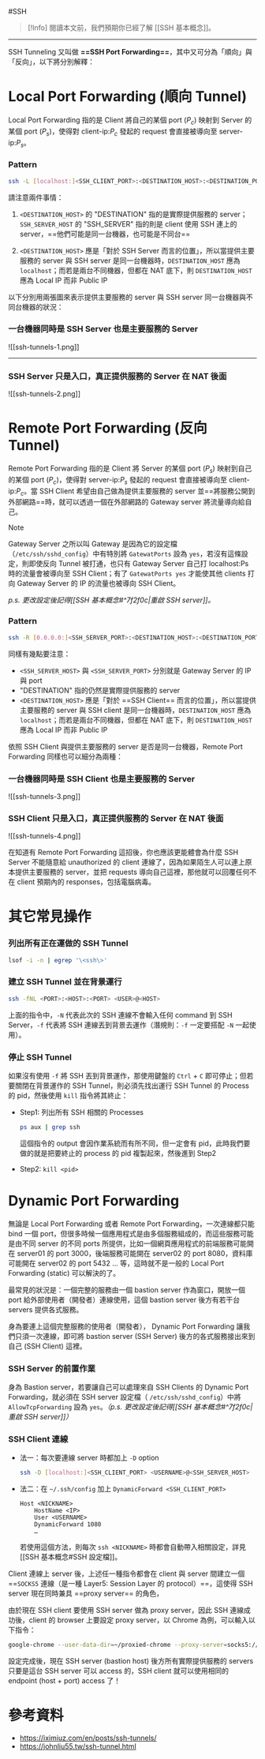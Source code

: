 #SSH

> [!Info]
> 閱讀本文前，我們預期你已經了解 [[SSH 基本概念]]。

---

SSH Tunneling 又叫做 **==SSH Port Forwarding==**，其中又可分為「順向」與「反向」，以下將分別解釋：

# Local Port Forwarding (順向 Tunnel)

Local Port Forwarding 指的是 Client 將自己的某個 port ($P_c$) 映射到 Server 的某個 port ($P_s$)，使得對 client-ip:$P_c$ 發起的 request 會直接被導向至 server-ip:$P_s$。

### Pattern

```bash
ssh -L [localhost:]<SSH_CLIENT_PORT>:<DESTINATION_HOST>:<DESTINATION_PORT> <USERNAME>@<SSH_SERVER_HOST>
```

請注意兩件事情：

1. `<DESTINATION_HOST>` 的 "DESTINATION" 指的是實際提供服務的 server；`SSH_SERVER_HOST` 的 "SSH_SERVER" 指的則是 client 使用 SSH 連上的 server，==他們可能是同一台機器，也可能是不同台==

2. `<DESTINATION_HOST>` 應是「對於 SSH Server 而言的位置」，所以當提供主要服務的 server 與 SSH server 是同一台機器時，`DESTINATION_HOST` 應為 `localhost`；而若是兩台不同機器，但都在 NAT 底下，則 `DESTINATION_HOST` 應為 Local IP 而非 Public IP

以下分別用兩張圖來表示提供主要服務的 server 與 SSH server 同一台機器與不同台機器的狀況：

### 一台機器同時是 SSH Server 也是主要服務的 Server

![[ssh-tunnels-1.png]]

---

### SSH Server 只是入口，真正提供服務的 Server 在 NAT 後面

![[ssh-tunnels-2.png]]

# Remote Port Forwarding (反向 Tunnel)

Remote Port Forwarding 指的是 Client 將 Server 的某個 port ($P_s$) 映射到自己的某個 port ($P_c$)，使得對 server-ip:$P_s$ 發起的 request 會直接被導向至 client-ip:$P_c$。當 SSH Client 希望由自己做為提供主要服務的 server 並==將服務公開到外部網路==時，就可以透過一個在外部網路的 Gateway server 將流量導向給自己。

> [!Note]
> Gateway Server 之所以叫 Gateway 是因為它的設定檔（`/etc/ssh/sshd_config`）中有特別將 `GatewatPorts` 設為 `yes`，若沒有這條設定，則即使反向 Tunnel 被打通，也只有 Gateway Server 自己打 localhost:Ps 時的流量會被導向至 SSH Client；有了 `GatewatPorts yes` 才能使其他 clients 打向 Gateway Server 的 IP 的流量也被導向 SSH Client。
> 
> *p.s. 更改設定後記得[[SSH 基本概念#^7f2f0c|重啟 SSH server]]。*

### Pattern

```bash
ssh -R [0.0.0.0:]<SSH_SERVER_PORT>:<DESTINATION_HOST>:<DESTINATION_PORT> <USERNAME>@<SSH_SERVER_HOST>
```

同樣有幾點要注意：

- `<SSH_SERVER_HOST>` 與 `<SSH_SERVER_PORT>` 分別就是 Gateway Server 的 IP 與 port
- "DESTINATION" 指的仍然是實際提供服務的 server
- `<DESTINATION_HOST>` 應是「對於 ==SSH Client== 而言的位置」，所以當提供主要服務的 server 與 SSH client 是同一台機器時，`DESTINATION_HOST` 應為 `localhost`；而若是兩台不同機器，但都在 NAT 底下，則 `DESTINATION_HOST` 應為 Local IP 而非 Public IP

依照 SSH Client 與提供主要服務的 server 是否是同一台機器，Remote Port Forwarding 同樣也可以細分為兩種：

### 一台機器同時是 SSH Client 也是主要服務的 Server

![[ssh-tunnels-3.png]]

### SSH Client 只是入口，真正提供服務的 Server 在 NAT 後面

![[ssh-tunnels-4.png]]

在知道有 Remote Port Forwarding 這招後，你也應該更能體會為什麼 SSH Server 不能隨意給 unauthorized 的 client 連線了，因為如果陌生人可以連上原本提供主要服務的 server，並把 requests 導向自己這裡，那他就可以回覆任何不在 client 預期內的 responses，包括電腦病毒。

# 其它常見操作

### 列出所有正在運做的 SSH Tunnel

```bash
lsof -i -n | egrep '\<ssh\>'
```

### 建立 SSH Tunnel 並在背景運行

```bash
ssh -fNL <PORT>:<HOST>:<PORT> <USER>@<HOST>
```

上面的指令中，`-N` 代表此次的 SSH 連線不會輸入任何 command 到 SSH Server，`-f` 代表將 SSH 連線丟到背景去運作（潛規則：`-f` 一定要搭配 `-N` 一起使用）。

### 停止 SSH Tunnel

如果沒有使用 `-f` 將 SSH 丟到背景運作，那使用鍵盤的 `Ctrl` + `C` 即可停止；但若要關閉在背景運作的 SSH Tunnel，則必須先找出運行 SSH Tunnel 的 Process 的 pid，然後使用 `kill` 指令將其終止：

- Step1: 列出所有 SSH 相關的 Processes

    ```bash
    ps aux | grep ssh
    ```

    這個指令的 output 會因作業系統而有所不同，但一定會有 pid，此時我們要做的就是把要終止的 process 的 pid 複製起來，然後進到 Step2

- Step2: `kill <pid>`

# Dynamic Port Forwarding

無論是 Local Port Forwarding 或者 Remote Port Forwarding，一次連線都只能 bind 一個 port，但很多時候一個應用程式是由多個服務組成的，而這些服務可能是由不同 server 的不同 ports 所提供，比如一個網頁應用程式的前端服務可能開在 server01 的 port 3000，後端服務可能開在 server02 的 port 8080，資料庫可能開在 server02 的 port 5432 … 等，這時就不是一般的 Local Port Forwarding (static) 可以解決的了。

最常見的狀況是：一個完整的服務由一個 bastion server 作為窗口，開放一個 port 給外部使用者（開發者）連線使用，這個 bastion server 後方有若干台 servers 提供各式服務。

身為要連上這個完整服務的使用者（開發者）， Dynamic Port Forwarding 讓我們只須一次連線，即可將 bastion server (SSH Server) 後方的各式服務接出來到自己 (SSH Client) 這裡。

### SSH Server 的前置作業

身為 Bastion server，若要讓自己可以處理來自 SSH Clients 的 Dynamic Port Forwarding，就必須在 SSH server 設定檔（ `/etc/ssh/sshd_config`）中將 `AllowTcpForwarding` 設為 `yes`。*（p.s. 更改設定後記得[[SSH 基本概念#^7f2f0c|重啟 SSH server]]）*

### SSH Client 連線

- 法一：每次要連線 server 時都加上 `-D` option

    ```bash
    ssh -D [localhost:]<SSH_CLIENT_PORT> <USERNAME>@<SSH_SERVER_HOST>
    ```

- 法二：在 `~/.ssh/config` 加上 `DynamicForward <SSH_CLIENT_PORT>`

    ```plaintext
    Host <NICKNAME>
        HostName <IP>
        User <USERNAME>
        DynamicForward 1080
        …
    ```

    若使用這個方法，則每次 `ssh <NICKNAME>` 時都會自動帶入相關設定，詳見 [[SSH 基本概念#SSH 設定檔]]。

Client 連線上 server 後，上述任一種指令都會在 client 與 server 間建立一個 ==`SOCKS5` 連線（是一種 Layer5: Session Layer 的 protocol）==，這使得 SSH server 現在同時兼具 ==proxy server== 的角色，

由於現在 SSH client 要使用 SSH server 做為 proxy server，因此 SSH 連線成功後，client 的 browser 上要設定 proxy server，以 Chrome 為例，可以輸入以下指令：

```bash
google-chrome --user-data-dir=~/proxied-chrome --proxy-server=socks5://localhost:<SSH_CLIENT_PORT>
```

設定完成後，現在 SSH server (bastion host) 後方所有實際提供服務的 servers 只要是這台 SSH server 可以 access 的，SSH client 就可以使用相同的 endpoint (host + port) access 了！

# 參考資料

- <https://iximiuz.com/en/posts/ssh-tunnels/>
- <https://johnliu55.tw/ssh-tunnel.html>

